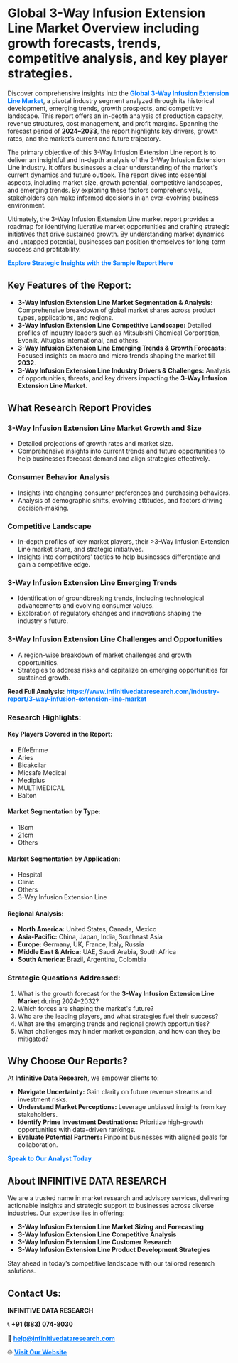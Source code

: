 <h1>Global 3-Way Infusion Extension Line Market Overview including growth forecasts, trends, competitive analysis, and key player strategies.</h1>
<p>
Discover comprehensive insights into the 
<a href="https://www.infinitivedataresearch.com/industry-report/3-way-infusion-extension-line-market" rel="dofollow" style="color: #007BFF; text-decoration: none;"><strong>Global 3-Way Infusion Extension Line Market</strong></a>, a pivotal industry segment analyzed through its historical development, emerging trends, growth prospects, and competitive landscape. This report offers an in-depth analysis of production capacity, revenue structures, cost management, and profit margins. Spanning the forecast period of <strong>2024–2033</strong>, the report highlights key drivers, growth rates, and the market’s current and future trajectory.
</p>
<p>
The primary objective of this 3-Way Infusion Extension Line report is to deliver an insightful and in-depth analysis of the 3-Way Infusion Extension Line industry. It offers businesses a clear understanding of the market's current dynamics and future outlook. The report dives into essential aspects, including market size, growth potential, competitive landscapes, and emerging trends. By exploring these factors comprehensively, stakeholders can make informed decisions in an ever-evolving business environment.
</p>
<p>
Ultimately, the 3-Way Infusion Extension Line market report provides a roadmap for identifying lucrative market opportunities and crafting strategic initiatives that drive sustained growth. By understanding market dynamics and untapped potential, businesses can position themselves for long-term success and profitability.
</p>
<p>
<a href="https://www.infinitivedataresearch.com/request-sample/reportId=110485" style="color: #007BFF; text-decoration: none;"><strong>Explore Strategic Insights with the Sample Report Here</strong></a>
</p>

<h2>Key Features of the Report:</h2>
<ul>
<li><strong>3-Way Infusion Extension Line Market Segmentation & Analysis:</strong> Comprehensive breakdown of global market shares across product types, applications, and regions.</li>
<li><strong>3-Way Infusion Extension Line Competitive Landscape:</strong> Detailed profiles of industry leaders such as Mitsubishi Chemical Corporation, Evonik, Altuglas International, and others.</li>
<li><strong>3-Way Infusion Extension Line Emerging Trends & Growth Forecasts:</strong> Focused insights on macro and micro trends shaping the market till <strong>2032</strong>.</li>
<li><strong>3-Way Infusion Extension Line Industry Drivers & Challenges:</strong> Analysis of opportunities, threats, and key drivers impacting the <strong>3-Way Infusion Extension Line Market</strong>.</li>
</ul>

<h2>What Research Report Provides</h2>
<h3>3-Way Infusion Extension Line Market Growth and Size</h3>
<ul>
<li>Detailed projections of growth rates and market size.</li>
<li>Comprehensive insights into current trends and future opportunities to help businesses forecast demand and align strategies effectively.</li>
</ul>

<h3>Consumer Behavior Analysis</h3>
<ul>
<li>Insights into changing consumer preferences and purchasing behaviors.</li>
<li>Analysis of demographic shifts, evolving attitudes, and factors driving decision-making.</li>
</ul>

<h3>Competitive Landscape</h3>
<ul>
<li>In-depth profiles of key market players, their >3-Way Infusion Extension Line market share, and strategic initiatives.</li>
<li>Insights into competitors' tactics to help businesses differentiate and gain a competitive edge.</li>
</ul>

<h3>3-Way Infusion Extension Line Emerging Trends</h3>
<ul>
<li>Identification of groundbreaking trends, including technological advancements and evolving consumer values.</li>
<li>Exploration of regulatory changes and innovations shaping the industry's future.</li>
</ul>

<h3>3-Way Infusion Extension Line Challenges and Opportunities</h3>
<ul>
<li>A region-wise breakdown of market challenges and growth opportunities.</li>
<li>Strategies to address risks and capitalize on emerging opportunities for sustained growth.</li>
</ul>
<p><strong>Read Full Analysis:</strong> <a href="https://www.infinitivedataresearch.com/industry-report/3-way-infusion-extension-line-market" rel="dofollow" style="color: #007BFF; text-decoration: none;"><strong>https://www.infinitivedataresearch.com/industry-report/3-way-infusion-extension-line-market</strong></a></p>
<h3>Research Highlights:</h3>
<h4>Key Players Covered in the Report:</h4>
<ul><li>EffeEmme</li><li>Aries</li><li>Bicakcilar</li><li>Micsafe Medical</li><li>Mediplus</li><li>MULTIMEDICAL</li><li>Balton</li></ul>
<h4>Market Segmentation by Type:</h4>
<ul><li>18cm</li><li>21cm</li><li>Others</li></ul>
<h4>Market Segmentation by Application:</h4>
<ul><li>Hospital</li><li>Clinic</li><li>Others</li><li>3-Way Infusion Extension Line</li></ul>

<h4>Regional Analysis:</h4>
<ul>
<li><strong>North America:</strong> United States, Canada, Mexico</li>
<li><strong>Asia-Pacific:</strong> China, Japan, India, Southeast Asia</li>
<li><strong>Europe:</strong> Germany, UK, France, Italy, Russia</li>
<li><strong>Middle East & Africa:</strong> UAE, Saudi Arabia, South Africa</li>
<li><strong>South America:</strong> Brazil, Argentina, Colombia</li>
</ul>

<h3>Strategic Questions Addressed:</h3>
<ol>
<li>What is the growth forecast for the <strong>3-Way Infusion Extension Line Market</strong> during 2024–2032?</li>
<li>Which forces are shaping the market's future?</li>
<li>Who are the leading players, and what strategies fuel their success?</li>
<li>What are the emerging trends and regional growth opportunities?</li>
<li>What challenges may hinder market expansion, and how can they be mitigated?</li>
</ol>

<h2>Why Choose Our Reports?</h2>
<p>At <strong>Infinitive Data Research</strong>, we empower clients to:</p>
<ul>
<li><strong>Navigate Uncertainty:</strong> Gain clarity on future revenue streams and investment risks.</li>
<li><strong>Understand Market Perceptions:</strong> Leverage unbiased insights from key stakeholders.</li>
<li><strong>Identify Prime Investment Destinations:</strong> Prioritize high-growth opportunities with data-driven rankings.</li>
<li><strong>Evaluate Potential Partners:</strong> Pinpoint businesses with aligned goals for collaboration.</li>
</ul>
<p><a href="https://www.infinitivedataresearch.com/industry-report/3-way-infusion-extension-line-market" rel="dofollow" style="color: #007BFF; text-decoration: none;"><strong>Speak to Our Analyst Today</strong></a></p>

<h2>About INFINITIVE DATA RESEARCH</h2>
<p>We are a trusted name in market research and advisory services, delivering actionable insights and strategic support to businesses across diverse industries. Our expertise lies in offering:</p>
<ul>
<li><strong>3-Way Infusion Extension Line Market Sizing and Forecasting</strong></li>
<li><strong>3-Way Infusion Extension Line Competitive Analysis</strong></li>
<li><strong>3-Way Infusion Extension Line Customer Research</strong></li>
<li><strong>3-Way Infusion Extension Line Product Development Strategies</strong></li>
</ul>
<p>Stay ahead in today’s competitive landscape with our tailored research solutions.</p>

<h2>Contact Us:</h2>
<p><strong>INFINITIVE DATA RESEARCH</strong></p>
<p>📞 <strong>+91 (883) 074-8030</strong></p>
<p>📧 <strong><a href="mailto:help@infinitivedataresearch.com" style="color: #007BFF;">help@infinitivedataresearch.com</a></strong></p>
<p>🌐 <strong><a href="https://www.infinitivedataresearch.com" rel="dofollow" style="color: #007BFF;">Visit Our Website</a></strong></p>